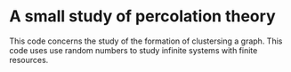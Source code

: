 # A small study of percolation theory

This code concerns the study of the formation of clustersing a graph. This code uses use random numbers to study infinite systems with finite resources. 
